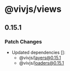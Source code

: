 # @vivjs/views

## 0.15.1

### Patch Changes

- Updated dependencies []:
  - @vivjs/layers@0.15.1
  - @vivjs/loaders@0.15.1
